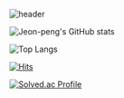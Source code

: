 ![header](https://capsule-render.vercel.app/api?type=wave&color=auto&height=300&section=header&text=pengping&fontSize=90)

![Jeon-peng's GitHub stats](https://github-readme-stats.vercel.app/api?username=K-Junyyy&show_icons=true&theme=highcontrast)  

![Top Langs](https://github-readme-stats.vercel.app/api/top-langs/?username=Jeon-peng&ltheme=dark)


[![Hits](https://hits.seeyoufarm.com/api/count/incr/badge.svg?url=https%3A%2F%2Fgithub.com%2FJeon-peng%2Fhit-counter&count_bg=%2379C83D&title_bg=%23555555&icon=&icon_color=%23E7E7E7&title=hits&edge_flat=false)](https://hits.seeyoufarm.com)

[![Solved.ac Profile](http://mazassumnida.wtf/api/generate_badge?boj=jsh4724)](https://solved.ac/jsh4724)
